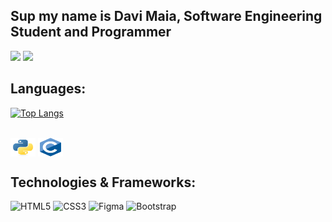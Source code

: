 ## Sup my name is Davi Maia, Software Engineering Student and Programmer

<div> 
  <a href="https://www.linkedin.com/in/davi-maia-5b4022272/" target="_blank"><img src="https://img.shields.io/badge/-LinkedIn-%230077B5?style=for-the-badge&logo=linkedin&logoColor=white" target="_blank"></a> 
  <a href = "mailto:maiadavi7@gmail.com"><img src="https://img.shields.io/badge/-Gmail-%23333?style=for-the-badge&logo=gmail&logoColor=white" target="_blank"></a>
</div>
  
## Languages:

 [![Top Langs](https://github-readme-stats.vercel.app/api/top-langs/?username=DaviMaiaF&layout=compact)](https://github.com/anuraghazra/github-readme-stats)
 
<div style="display: inline_block"><br>
  <img align="center" alt="Seu-Nome-Python" height="30" width="40" src="https://raw.githubusercontent.com/devicons/devicon/master/icons/python/python-original.svg">
  <img align="center" alt="Seu-Nome-C" height="30" width="40" src="https://raw.githubusercontent.com/devicons/devicon/master/icons/c/c-original.svg">
</div>

## Technologies & Frameworks:
![HTML5](https://img.shields.io/badge/HTML5-E34F26?style=for-the-badge&logo=html5&logoColor=white)
![CSS3](https://img.shields.io/badge/CSS3-1572B6?style=for-the-badge&logo=css3&logoColor=white)
![Figma](https://img.shields.io/badge/Figma-F24E1E?style=for-the-badge&logo=figma&logoColor=white)
![Bootstrap](https://img.shields.io/badge/Bootstrap-563D7C?style=for-the-badge&logo=bootstrap&logoColor=white)
